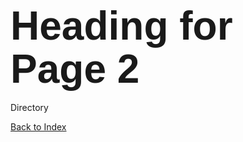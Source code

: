 <html>
<head>
<h1><span style='font-size:48.0pt;line-height:107%;font-family:"Arial",sans-serif'>Heading for Page 2</span></h1>
</head>
<body>
Directory

<a><a href=https://github.com/ESaparito/esaparito/blob/master/index.md>Back to Index</a>
</body>

</html>
